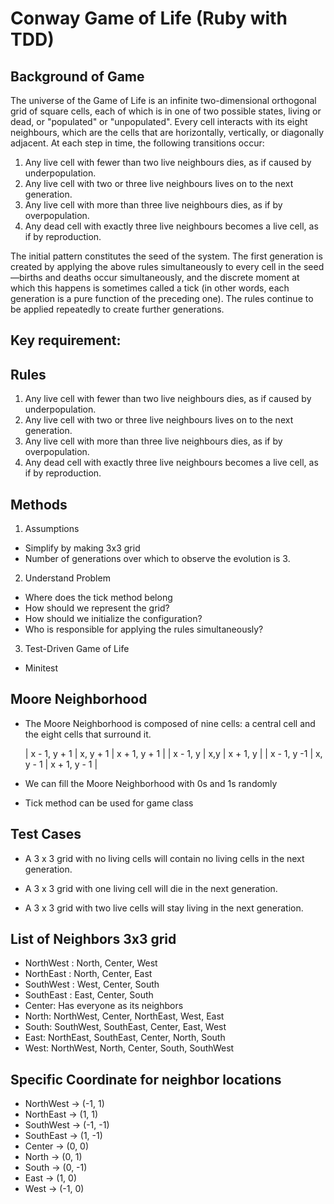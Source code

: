 # Conway Game of Life (Ruby with TDD)

## Background of Game 

The universe of the Game of Life is an infinite two-dimensional orthogonal grid of square cells, each of which is in one of two possible states, living or dead, or "populated" or "unpopulated". Every cell interacts with its eight neighbours, which are the cells that are horizontally, vertically, or diagonally adjacent. At each step in time, the following transitions occur:

1. Any live cell with fewer than two live neighbours dies, as if caused by underpopulation.
2. Any live cell with two or three live neighbours lives on to the next generation.
3. Any live cell with more than three live neighbours dies, as if by overpopulation.
4. Any dead cell with exactly three live neighbours becomes a live cell, as if by reproduction.

The initial pattern constitutes the seed of the system. The first generation is created by applying the above rules simultaneously to every cell in the seed—births and deaths occur simultaneously, and the discrete moment at which this happens is sometimes called a tick (in other words, each generation is a pure function of the preceding one). The rules continue to be applied repeatedly to create further generations.

## Key requirement: 

## Rules 
1. Any live cell with fewer than two live neighbours dies, as if caused by underpopulation.
2. Any live cell with two or three live neighbours lives on to the next generation.
3. Any live cell with more than three live neighbours dies, as if by overpopulation.
4. Any dead cell with exactly three live neighbours becomes a live cell, as if by reproduction.

## Methods
1. Assumptions
- Simplify by making 3x3 grid
- Number of generations over which to observe the evolution is 3.

2. Understand Problem
- Where does the tick method belong
- How should we represent the grid?
- How should we initialize the configuration?
- Who is responsible for applying the rules simultaneously? 

3. Test-Driven Game of Life
- Minitest 

## Moore Neighborhood
- The Moore Neighborhood is composed of nine cells: a central cell and the eight cells that surround it.

  | x - 1, y + 1 | x, y + 1 | x + 1, y + 1 |
  | x - 1,  y    | x,y      | x + 1, y     |
  | x - 1, y -1  | x, y - 1 | x + 1, y - 1 |

- We can fill the Moore Neighborhood with 0s and 1s randomly
- Tick method can be used for game class 

## Test Cases 

- A 3 x 3 grid with no living cells will contain no living cells in the next generation.

- A 3 x 3 grid with one living cell will die in the next generation.

- A 3 x 3 grid with two live cells will stay living in the next generation.

## List of Neighbors 3x3 grid 

- NorthWest : North, Center, West
- NorthEast : North, Center, East
- SouthWest : West, Center, South
- SouthEast : East, Center, South
- Center: Has everyone as its neighbors
- North: NorthWest, Center, NorthEast, West, East
- South: SouthWest, SouthEast, Center, East, West
- East: NorthEast, SouthEast, Center, North, South
- West: NorthWest, North, Center, South, SouthWest

## Specific Coordinate for neighbor locations

- NorthWest -> (-1, 1)
- NorthEast  -> (1, 1)
- SouthWest -> (-1, -1)
- SouthEast  -> (1, -1)
- Center -> (0, 0)
- North -> (0, 1)
- South -> (0, -1)
- East -> (1, 0)
- West -> (-1, 0)



